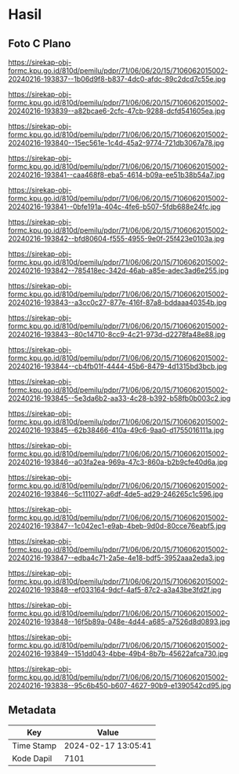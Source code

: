 # Hasil

## Foto C Plano

https://sirekap-obj-formc.kpu.go.id/810d/pemilu/pdpr/71/06/06/20/15/7106062015002-20240216-193837--1b06d9f8-b837-4dc0-afdc-89c2dcd7c55e.jpg

https://sirekap-obj-formc.kpu.go.id/810d/pemilu/pdpr/71/06/06/20/15/7106062015002-20240216-193839--a82bcae6-2cfc-47cb-9288-dcfd541605ea.jpg

https://sirekap-obj-formc.kpu.go.id/810d/pemilu/pdpr/71/06/06/20/15/7106062015002-20240216-193840--15ec561e-1c4d-45a2-9774-721db3067a78.jpg

https://sirekap-obj-formc.kpu.go.id/810d/pemilu/pdpr/71/06/06/20/15/7106062015002-20240216-193841--caa468f8-eba5-4614-b09a-ee51b38b54a7.jpg

https://sirekap-obj-formc.kpu.go.id/810d/pemilu/pdpr/71/06/06/20/15/7106062015002-20240216-193841--0bfe191a-404c-4fe6-b507-5fdb688e24fc.jpg

https://sirekap-obj-formc.kpu.go.id/810d/pemilu/pdpr/71/06/06/20/15/7106062015002-20240216-193842--bfd80604-f555-4955-9e0f-25f423e0103a.jpg

https://sirekap-obj-formc.kpu.go.id/810d/pemilu/pdpr/71/06/06/20/15/7106062015002-20240216-193842--785418ec-342d-46ab-a85e-adec3ad6e255.jpg

https://sirekap-obj-formc.kpu.go.id/810d/pemilu/pdpr/71/06/06/20/15/7106062015002-20240216-193843--a3cc0c27-877e-416f-87a8-bddaaa40354b.jpg

https://sirekap-obj-formc.kpu.go.id/810d/pemilu/pdpr/71/06/06/20/15/7106062015002-20240216-193843--80c14710-8cc9-4c21-973d-d2278fa48e88.jpg

https://sirekap-obj-formc.kpu.go.id/810d/pemilu/pdpr/71/06/06/20/15/7106062015002-20240216-193844--cb4fb01f-4444-45b6-8479-4d1315bd3bcb.jpg

https://sirekap-obj-formc.kpu.go.id/810d/pemilu/pdpr/71/06/06/20/15/7106062015002-20240216-193845--5e3da6b2-aa33-4c28-b392-b58fb0b003c2.jpg

https://sirekap-obj-formc.kpu.go.id/810d/pemilu/pdpr/71/06/06/20/15/7106062015002-20240216-193845--62b38466-410a-49c6-9aa0-d1755016111a.jpg

https://sirekap-obj-formc.kpu.go.id/810d/pemilu/pdpr/71/06/06/20/15/7106062015002-20240216-193846--a03fa2ea-969a-47c3-860a-b2b9cfe40d6a.jpg

https://sirekap-obj-formc.kpu.go.id/810d/pemilu/pdpr/71/06/06/20/15/7106062015002-20240216-193846--5c111027-a6df-4de5-ad29-246265c1c596.jpg

https://sirekap-obj-formc.kpu.go.id/810d/pemilu/pdpr/71/06/06/20/15/7106062015002-20240216-193847--1c042ec1-e9ab-4beb-9d0d-80cce76eabf5.jpg

https://sirekap-obj-formc.kpu.go.id/810d/pemilu/pdpr/71/06/06/20/15/7106062015002-20240216-193847--edba4c71-2a5e-4e18-bdf5-3952aaa2eda3.jpg

https://sirekap-obj-formc.kpu.go.id/810d/pemilu/pdpr/71/06/06/20/15/7106062015002-20240216-193848--ef033164-9dcf-4af5-87c2-a3a43be3fd2f.jpg

https://sirekap-obj-formc.kpu.go.id/810d/pemilu/pdpr/71/06/06/20/15/7106062015002-20240216-193848--16f5b89a-048e-4d44-a685-a7526d8d0893.jpg

https://sirekap-obj-formc.kpu.go.id/810d/pemilu/pdpr/71/06/06/20/15/7106062015002-20240216-193849--151dd043-4bbe-49b4-8b7b-45622afca730.jpg

https://sirekap-obj-formc.kpu.go.id/810d/pemilu/pdpr/71/06/06/20/15/7106062015002-20240216-193838--95c6b450-b607-4627-90b9-e1390542cd95.jpg


## Metadata

| Key        | Value               |
| ---------- | ------------------- |
| Time Stamp | 2024-02-17 13:05:41 |
| Kode Dapil | 7101                |



